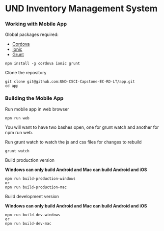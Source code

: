 # UND Inventory Management System

### Working with Mobile App
Global packages required:
* [Cordova](https://cordova.apache.org/)
* [Ionic](http://ionicframework.com/)
* [Grunt](http://gruntjs.com/)
```
npm install -g cordova ionic grunt
```
Clone the repository
```
git clone git@github.com:UND-CSCI-Capstone-EC-RD-LT/app.git
cd app
```
### Building the Mobile App
Run mobile app in web browser
```
npm run web
```
You will want to have two bashes open, one for grunt watch and another for npm run web.

Run grunt watch to watch the js and css files for changes to rebuild
```
grunt watch
```
Build production version

**Windows can only build Android and Mac can build Android and iOS**
```
npm run build-production-windows
or
npm run build-production-mac
```
Build development version

**Windows can only build Android and Mac can build Android and iOS**
```
npm run build-dev-windows
or
npm run build-dev-mac
```
